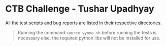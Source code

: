 # CTB Challenge - Tushar Upadhyay
All the test scripts and bug reports are listed in their respective directories.  

> Running the command `source vyoma.sh` before running the tests is necessary else, the required python libs will not be installed for use.